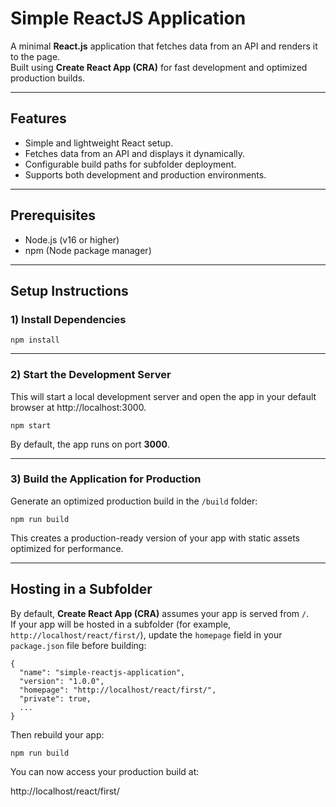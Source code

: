 # Simple ReactJS Application

A minimal **React.js** application that fetches data from an API and renders it to the page.  
Built using **Create React App (CRA)** for fast development and optimized production builds.

---

## Features

- Simple and lightweight React setup.
- Fetches data from an API and displays it dynamically.
- Configurable build paths for subfolder deployment.
- Supports both development and production environments.

---

## Prerequisites

- Node.js (v16 or higher)
- npm (Node package manager)

---

## Setup Instructions

### 1) Install Dependencies

```
npm install
```

---

### 2) Start the Development Server

This will start a local development server and open the app in your default browser at http://localhost:3000.

```
npm start
```

By default, the app runs on port **3000**.

---

### 3) Build the Application for Production

Generate an optimized production build in the `/build` folder:

```
npm run build
```

This creates a production-ready version of your app with static assets optimized for performance.

---

## Hosting in a Subfolder

By default, **Create React App (CRA)** assumes your app is served from `/`.  
If your app will be hosted in a subfolder (for example, `http://localhost/react/first/`), update the `homepage` field in your `package.json` file before building:

```
{
  "name": "simple-reactjs-application",
  "version": "1.0.0",
  "homepage": "http://localhost/react/first/",
  "private": true,
  ...
}
```

Then rebuild your app:

```
npm run build
```

You can now access your production build at:

http://localhost/react/first/
